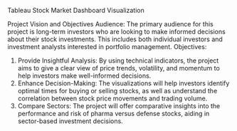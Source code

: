 Tableau Stock Market Dashboard Visualization

Project Vision and Objectives
Audience:
The primary audience for this project is long-term investors who are looking to make 
informed decisions about their stock investments. This includes both individual investors 
and investment analysts interested in portfolio management.
Objectives:
1. Provide Insightful Analysis: By using technical indicators, the project aims to give a 
clear view of price trends, volatility, and momentum to help investors make well-informed decisions.
2. Enhance Decision-Making: The visualizations will help investors identify optimal times 
for buying or selling stocks, as well as understand the correlation between stock price 
movements and trading volume.
3. Compare Sectors: The project will offer comparative insights into the performance and 
risk of pharma versus defense stocks, aiding in sector-based investment decisions.
